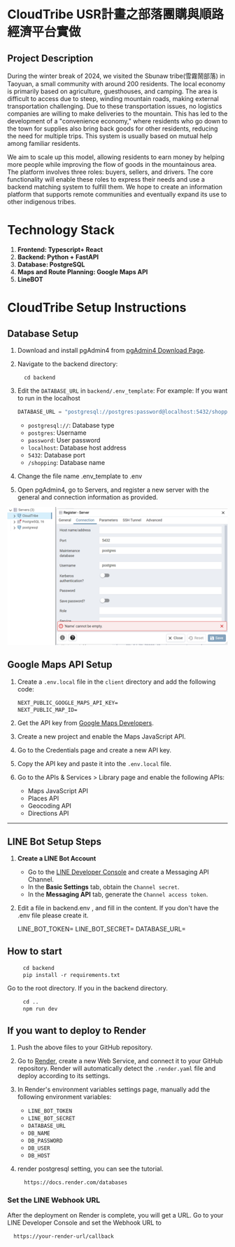 # CloudTribe  USR計畫之部落團購與順路經濟平台實做

## Project Description

During the winter break of 2024, we visited the Sbunaw tribe(雪霧鬧部落) in Taoyuan, a small community with around 200 residents. The local economy is primarily based on agriculture, guesthouses, and camping. The area is difficult to access due to steep, winding mountain roads, making external transportation challenging. Due to these transportation issues, no logistics companies are willing to make deliveries to the mountain. This has led to the development of a "convenience economy," where residents who go down to the town for supplies also bring back goods for other residents, reducing the need for multiple trips. This system is usually based on mutual help among familiar residents.

We aim to scale up this model, allowing residents to earn money by helping more people while improving the flow of goods in the mountainous area. The platform involves three roles: buyers, sellers, and drivers. The core functionality will enable these roles to express their needs and use a backend matching system to fulfill them. We hope to create an information platform that supports remote communities and eventually expand its use to other indigenous tribes.





# Technology Stack

1. **Frontend: Typescript+ React**
2. **Backend:  Python + FastAPI**
3. **Database: PostgreSQL**
4. **Maps and Route Planning: Google Maps API**
5. **LineBOT**



# CloudTribe Setup Instructions

## Database Setup

1. Download and install pgAdmin4 from [pgAdmin4 Download Page](https://www.pgadmin.org/download/).

2. Navigate to the backend directory:

   
         cd backend
  
   
3. Edit the `DATABASE_URL` in `backend/.env_template`:
   For example:  If you want to run in the localhost
   ```python
   DATABASE_URL = "postgresql://postgres:password@localhost:5432/shopping"
   ```

   - `postgresql://`: Database type
   - `postgres`: Username
   - `password`: User password
   - `localhost`: Database host address
   - `5432`: Database port
   - `/shopping`: Database name

5. Change the file name .env_template to .env

6. Open pgAdmin4, go to Servers, and register a new server with the general and connection information as provided.

![alt text](setting.png)

## Google Maps API Setup

1. Create a `.env.local` file in the `client` directory and add the following code:
   ```plaintext
   NEXT_PUBLIC_GOOGLE_MAPS_API_KEY=
   NEXT_PUBLIC_MAP_ID=
   ```

2. Get the API key from [Google Maps Developers](https://developers.google.com/maps?hl=zh-tw).

3. Create a new project and enable the Maps JavaScript API.

4. Go to the Credentials page and create a new API key.

5. Copy the API key and paste it into the `.env.local` file.

6. Go to the APIs & Services > Library page and enable the following APIs:
   - Maps JavaScript API
   - Places API
   - Geocoding API
   - Directions API

---

## LINE Bot Setup Steps

1. **Create a LINE Bot Account**

   - Go to the [LINE Developer Console](https://developers.line.biz/console) and create a Messaging API Channel.
   - In the **Basic Settings** tab, obtain the `Channel secret`.
   - In the **Messaging API** tab, generate the `Channel access token`.

2. Edit a file in backend\.env , and fill in the content.
   If you don't have the .env file please create it.

   LINE_BOT_TOKEN=
   LINE_BOT_SECRET=
   DATABASE_URL=

## How to start

     
         cd backend
         pip install -r requirements.txt
      

 
   Go to the root directory.
   If you in the backend directory.
   
         cd ..
         npm run dev
   

## If you want to deploy to Render

1. Push the above files to your GitHub repository.
2. Go to [Render](https://render.com/), create a new Web Service, and connect it to your GitHub repository. Render will automatically detect the `.render.yaml` file and deploy according to its settings.
3. In Render's environment variables settings page, manually add the following environment variables:
   - `LINE_BOT_TOKEN`
   - `LINE_BOT_SECRET`
   - `DATABASE_URL`
   - `DB_NAME`
   - `DB_PASSWORD`
   - `DB_USER`
   - `DB_HOST`

4. render postgresql setting, you can see the tutorial.

         https://docs.render.com/databases


### Set the LINE Webhook URL

After the deployment on Render is complete, you will get a URL. Go to your LINE Developer Console and set the Webhook URL to 

      https://your-render-url/callback
